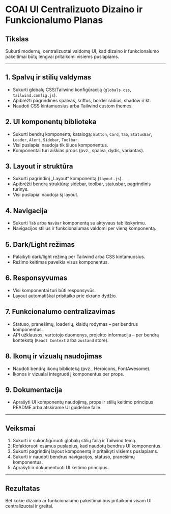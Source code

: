 # COAI UI Centralizuoto Dizaino ir Funkcionalumo Planas

## Tikslas
Sukurti modernų, centralizuotai valdomą UI, kad dizaino ir funkcionalumo pakeitimai būtų lengvai pritaikomi visiems puslapiams.

---

## 1. Spalvų ir stilių valdymas
- Sukurti globalų CSS/Tailwind konfigūraciją (`globals.css`, `tailwind.config.js`).
- Apibrėžti pagrindines spalvas, šriftus, border radius, shadow ir kt.
- Naudoti CSS kintamuosius arba Tailwind custom themes.

## 2. UI komponentų biblioteka
- Sukurti bendrų komponentų katalogą: `Button`, `Card`, `Tab`, `StatusBar`, `Loader`, `Alert`, `Sidebar`, `Toolbar`.
- Visi puslapiai naudoja tik šiuos komponentus.
- Komponentai turi aiškias props (pvz., spalva, dydis, variantas).

## 3. Layout ir struktūra
- Sukurti pagrindinį „Layout“ komponentą (`layout.js`).
- Apibrėžti bendrą struktūrą: sidebar, toolbar, statusbar, pagrindinis turinys.
- Visi puslapiai naudoja šį layout.

## 4. Navigacija
- Sukurti `Tab` arba `NavBar` komponentą su aktyvaus tab išskyrimu.
- Navigacijos stilius ir funkcionalumas valdomi per vieną komponentą.

## 5. Dark/Light režimas
- Palaikyti dark/light režimą per Tailwind arba CSS kintamuosius.
- Režimo keitimas paveikia visus komponentus.

## 6. Responsyvumas
- Visi komponentai turi būti responsyvūs.
- Layout automatiškai prisitaiko prie ekrano dydžio.

## 7. Funkcionalumo centralizavimas
- Statuso, pranešimų, loaderių, klaidų rodymas – per bendrus komponentus.
- API užklausos, vartotojo duomenys, projekto informacija – per bendrą kontekstą (`React Context` arba `zustand` store).

## 8. Ikonų ir vizualų naudojimas
- Naudoti bendrą ikonų biblioteką (pvz., Heroicons, FontAwesome).
- Ikonos ir vizualai integruoti į komponentus per props.

## 9. Dokumentacija
- Aprašyti UI komponentų naudojimą, props ir stilių keitimo principus README arba atskirame UI guideline faile.

---

## Veiksmai
1. Sukurti ir sukonfigūruoti globalų stilių failą ir Tailwind temą.
2. Refaktoruoti esamus puslapius, kad naudotų bendrus UI komponentus.
3. Sukurti pagrindinį layout komponentą ir pritaikyti visiems puslapiams.
4. Sukurti ir naudoti bendrus navigacijos, statuso, pranešimų komponentus.
5. Aprašyti ir dokumentuoti UI keitimo principus.

---

## Rezultatas
Bet kokie dizaino ar funkcionalumo pakeitimai bus pritaikomi visam UI centralizuotai ir greitai.

